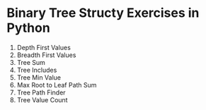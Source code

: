 # Binary Tree Structy Exercises in Python

1. Depth First Values
2. Breadth First Values
3. Tree Sum
4. Tree Includes
5. Tree Min Value
6. Max Root to Leaf Path Sum
7. Tree Path Finder
8. Tree Value Count
